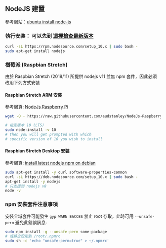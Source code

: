 NodeJS 建置
---

參考網站：[ubuntu install node-js](https://www.phpini.com/linux/ubuntu-install-node-js)

### 執行安裝： 可以先到 [這裡檢查最新版本](https://github.com/nodesource/distributions/tree/master/deb)
```sh
curl -sL https://rpm.nodesource.com/setup_10.x | sudo bash -
sudo apt-get install nodejs
```

### 樹莓派 (Raspbian Stretch)
由於 Raspbian Stretch (2018/11) 所提供 nodejs v11 並無 npm 套件，因此必須改用下列方式安裝

#### Raspbian Stretch ARM 安裝
參考網頁: [NodeJs Raspberry Pi](https://github.com/audstanley/NodeJs-Raspberry-Pi/blob/master/README.md)
```sh
wget -O - https://raw.githubusercontent.com/audstanley/NodeJs-Raspberry-Pi/master/Install-Node.sh | sudo bash

# 指定版本 10 (LTS)
sudo node-install -v 10
# then you will get prompted with which
# specific version of 10 you wish to install
```

#### Raspbian Stretch Desktop 安裝
參考網頁: [install latest nodejs npm on debian](https://tecadmin.net/install-latest-nodejs-npm-on-debian/)

```sh
sudo apt-get install -y curl software-properties-common
curl -sL https://deb.nodesource.com/setup_10.x | sudo bash -
apt-get install -y nodejs
# 只支援到 nodejs v8
node -v
```

### npm 安裝套件注意事項
安裝全域套件可能發生 `gyp WARN EACCES` 禁止 root 存取，此時可用 `--unsafe-perm` 避免此錯誤訊息:
```sh
sudo npm install -g --unsafe-perm some-package
# 或將之設定到 /root/.npmrc
sudo sh -c 'echo "unsafe-perm=true" > ~/.npmrc'
```
